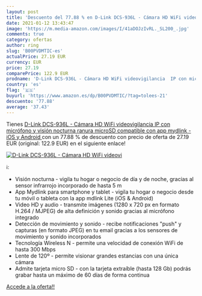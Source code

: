 ```yaml
---
layout: post
title: 'Descuento del 77.88 % en D-Link DCS-936L - Cámara HD WiFi videovi'
date: 2021-01-12 13:43:47
image: 'https://m.media-amazon.com/images/I/41aDOJzIvRL._SL200_.jpg'
comments: true
category: ofertas
author: ring
slug: 'B00PVDMTIC-es'
actualPrice: 27.19 EUR
currency: EUR
price: 27.19
comparePrice: 122.9 EUR
prodname: 'D-Link DCS-936L - Cámara HD WiFi videovigilancia  IP con micrófono y visión nocturna  ranura microSD  compatible con app mydlink - iOS y Android '
country: 'es'
flag: '🇪🇸'
buyurl: 'https://www.amazon.es/dp/B00PVDMTIC/?tag=tolees-21'
descuento: '77.88'
average: '37.43'
---
```


Tienes [D-Link DCS-936L - Cámara HD WiFi videovigilancia  IP con micrófono y visión nocturna  ranura microSD  compatible con app mydlink - iOS y Android ](https://www.amazon.es/dp/B00PVDMTIC/?tag=tolees-21) con un 77.88 % de descuento con precio de oferta de 27.19 EUR (original: 122.9 EUR) en el siguiente enlace!

[![D-Link DCS-936L - Cámara HD WiFi videovi](https://m.media-amazon.com/images/I/41aDOJzIvRL._SL200_.jpg)](https://www.amazon.es/dp/B00PVDMTIC/?tag=tolees-21)

ℹ️:

- Visión nocturna - vigila tu hogar o negocio de día y de noche, gracias al sensor infrarrojo incorporado de hasta 5 m
- App Mydlink para smartphone y tablet - vigila tu hogar o negocio desde tu móvil o tableta con la app mdlink Lite (iOS & Android)
- Video HD y audio - transmite imágenes (1280 x 720 px en formato H.264 / MJPEG) de alta definición y sonido gracias al micrófono integrado
- Detección de movimiento y sonido - recibe notificaciones "push" y capturas (en formato JPEG) en tu email gracias a los sensores de movimiento y sonido incorporados
- Tecnología Wireless N - permite una velocidad de conexión WiFi de hasta 300 Mbps
- Lente de 120º - permite visionar grandes estancias con una única cámara
- Admite tarjeta micro SD - con la tarjeta extraíble (hasta 128 Gb) podrás grabar hasta un máximo de 60 días de forma continua

[Accede a la oferta!!](https://www.amazon.es/dp/B00PVDMTIC/?tag=tolees-21)
